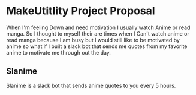 # MakeUtitlity Project Proposal

When I'm feeling Down and need motivation I usually watch Anime or read manga. So I thought to myself their are times when I Can't watch anime or read manga because I am busy but I would still like to be motivated by anime so what if I built a slack bot that sends me quotes from my favorite anime to motivate me through out the day.

## Slanime

Slanime is a slack bot that sends anime quotes to you every 5 hours.

